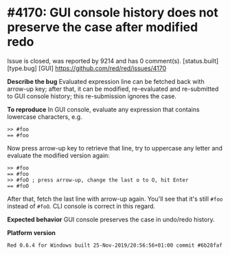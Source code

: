 
#4170: GUI console history does not preserve the case after modified redo
================================================================================
Issue is closed, was reported by 9214 and has 0 comment(s).
[status.built] [type.bug] [GUI]
<https://github.com/red/red/issues/4170>

**Describe the bug**
Evaluated expression line can be fetched back with arrow-up key; after that, it can be modified, re-evaluated and re-submitted to GUI console history; this re-submission ignores the case.

**To reproduce**
In GUI console, evaluate any expression that contains lowercase characters, e.g.
```red
>> #foo
== #foo
```
Now press arrow-up key to retrieve that line, try to uppercase any letter and evaluate the modified version again:
```red
>> #foo
== #foo
>> #foO ; press arrow-up, change the last o to O, hit Enter
== #foO
```
After that, fetch the last line with arrow-up again. You'll see that it's still `#foo` instead of `#foO`. CLI console is correct in this regard.

**Expected behavior**
GUI console preserves the case in undo/redo history.

**Platform version**
```
Red 0.6.4 for Windows built 25-Nov-2019/20:56:56+01:00 commit #6b28faf
```



